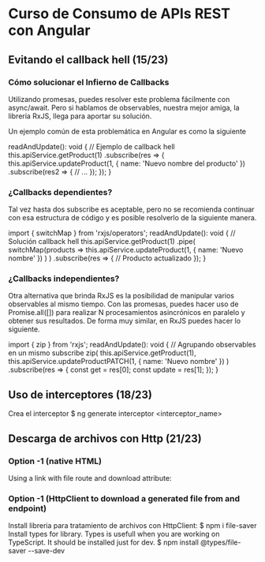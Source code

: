 # Curso de Consumo de APIs REST con Angular

## Evitando el callback hell (15/23)

### Cómo solucionar el Infierno de Callbacks
Utilizando promesas, puedes resolver este problema fácilmente con async/await. Pero si hablamos de observables, nuestra mejor amiga, la librería RxJS, llega para aportar su solución.

Un ejemplo común de esta problemática en Angular es como la siguiente

readAndUpdate(): void {
  // Ejemplo de callback hell
  this.apiService.getProduct(1)
    .subscribe(res => {
      this.apiService.updateProduct(1, { name: 'Nuevo nombre del producto' })
        .subscribe(res2 => {
          // ...
        });
    });
}

### ¿Callbacks dependientes?
Tal vez hasta dos subscribe es aceptable, pero no se recomienda continuar con esa estructura de código y es posible resolverlo de la siguiente manera.

import { switchMap } from 'rxjs/operators';
readAndUpdate(): void {
  // Solución callback hell
  this.apiService.getProduct(1)
    .pipe(
      switchMap(products => this.apiService.updateProduct(1, { name: 'Nuevo nombre' }) )
    )
    .subscribe(res => {
      // Producto actualizado
    });
}

### ¿Callbacks independientes?
Otra alternativa que brinda RxJS es la posibilidad de manipular varios observables al mismo tiempo. Con las promesas, puedes hacer uso de Promise.all([]) para realizar N procesamientos asincrónicos en paralelo y obtener sus resultados.
De forma muy similar, en RxJS puedes hacer lo siguiente.

import { zip } from 'rxjs';
readAndUpdate(): void {
  // Agrupando observables en un mismo subscribe
  zip(
    this.apiService.getProduct(1),
    this.apiService.updateProductPATCH(1, { name: 'Nuevo nombre' })
  )
  .subscribe(res => {
    const get = res[0];
    const update = res[1];
  });
}


## Uso de interceptores (18/23)

Crea el interceptor
$ ng generate interceptor <interceptor_name>

## Descarga de archivos con Http (21/23)

### Option -1 (native HTML)
Using a link with file route and download attribute:

### Option -1 (HttpClient to download a generated file from and endpoint)
Install libreria para tratamiento de archivos con HttpClient:
$ npm i file-saver
Install types for library. Types is usefull when you are working on TypeScript. It should be installed just for dev.
$ npm install @types/file-saver --save-dev